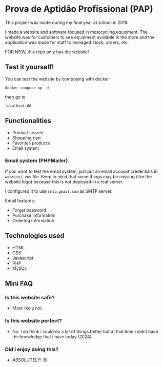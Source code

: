 # Prova de Aptidão Profissional (PAP)

This project was made during my final year at school in 2019.

I made a website and software focused in motocycling equipment. The website was for customers to see equipment available in the store and the application was made for staff to managed stock, orders, etc.

FOR NOW, this repo only has the website!

## Test it yourself!

You can test the website by composing with docker

`docker compose up -d`

then go to

`localhost:80`

## Functionalities

- Product search
- Shopping cart
- Favorites products
- Email system

### Email system (PHPMailer)

If you want to test the email system, just put an email account credentials in `website/.env` file. Keep in mind that some things may be missing (like the website logo) because this is not deployed in a real server.

I configured it to use `smtp.gmail.com` as SMTP server.

Email features:

- Forget password
- Purchase information
- Ordering information

## Technologies used

- HTML
- CSS
- Javascript
- PHP
- MySQL

## Mini FAQ

### Is this website safe?
- Most likely not.

### Is this website perfect?
- No. I do think i could do a lot of things better but at that time i didnt have the knowledge that i have today (2024).

### Did i enjoy doing this?
- ABSOLUTELY! 😊
